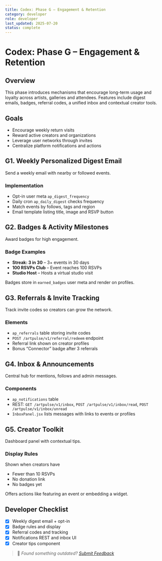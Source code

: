 ```yaml
---
title: Codex: Phase G – Engagement & Retention
category: developer
role: developer
last_updated: 2025-07-20
status: complete
---
```

# Codex: Phase G – Engagement & Retention

## Overview
This phase introduces mechanisms that encourage long-term usage and loyalty across artists, galleries and attendees. Features include digest emails, badges, referral codes, a unified inbox and contextual creator tools.

## Goals
- Encourage weekly return visits
- Reward active creators and organizations
- Leverage user networks through invites
- Centralize platform notifications and actions

## G1. Weekly Personalized Digest Email
Send a weekly email with nearby or followed events.

### Implementation
- Opt-in user meta `ap_digest_frequency`
- Daily cron `ap_daily_digest` checks frequency
- Match events by follows, tags and region
- Email template listing title, image and RSVP button

## G2. Badges & Activity Milestones
Award badges for high engagement.

### Badge Examples
- **Streak: 3 in 30** – 3+ events in 30 days
- **100 RSVPs Club** – Event reaches 100 RSVPs
- **Studio Host** – Hosts a virtual studio visit

Badges store in `earned_badges` user meta and render on profiles.

## G3. Referrals & Invite Tracking
Track invite codes so creators can grow the network.

### Elements
- `ap_referrals` table storing invite codes
- `POST /artpulse/v1/referral/redeem` endpoint
- Referral link shown on creator profiles
- Bonus “Connector” badge after 3 referrals

## G4. Inbox & Announcements
Central hub for mentions, follows and admin messages.

### Components
- `ap_notifications` table
- REST: `GET /artpulse/v1/inbox`, `POST /artpulse/v1/inbox/read`, `POST /artpulse/v1/inbox/unread`
- `InboxPanel.jsx` lists messages with links to events or profiles

## G5. Creator Toolkit
Dashboard panel with contextual tips.

### Display Rules
Shown when creators have
- Fewer than 10 RSVPs
- No donation link
- No badges yet

Offers actions like featuring an event or embedding a widget.

## Developer Checklist
- [x] Weekly digest email + opt-in
- [x] Badge rules and display
- [x] Referral codes and tracking
- [x] Notifications REST and inbox UI
- [x] Creator tips component

> 💬 *Found something outdated? [Submit Feedback](feedback.md)*
